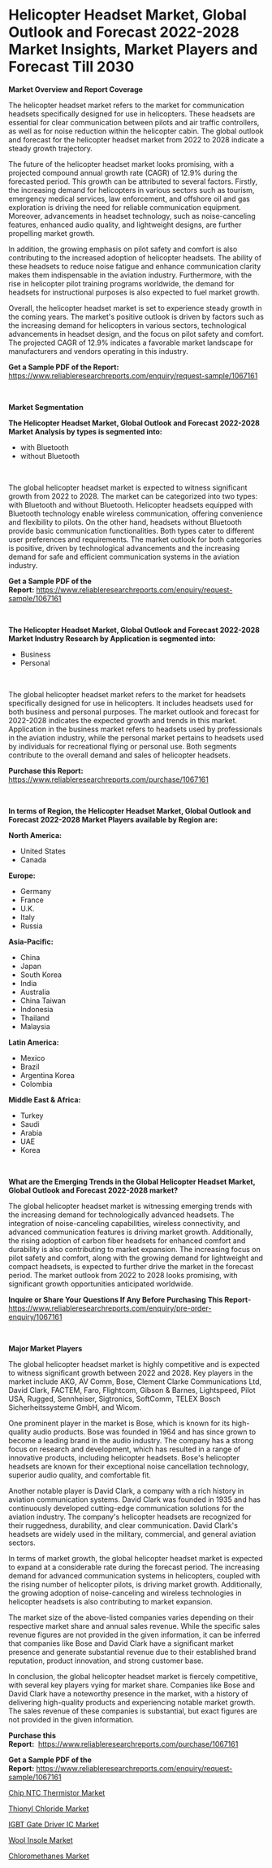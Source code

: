 <p><h1>Helicopter Headset Market, Global Outlook and Forecast 2022-2028 Market Insights, Market Players and Forecast Till 2030</h1></p><p><strong>Market Overview and Report Coverage</strong></p>
<p><p>The helicopter headset market refers to the market for communication headsets specifically designed for use in helicopters. These headsets are essential for clear communication between pilots and air traffic controllers, as well as for noise reduction within the helicopter cabin. The global outlook and forecast for the helicopter headset market from 2022 to 2028 indicate a steady growth trajectory.</p><p>The future of the helicopter headset market looks promising, with a projected compound annual growth rate (CAGR) of 12.9% during the forecasted period. This growth can be attributed to several factors. Firstly, the increasing demand for helicopters in various sectors such as tourism, emergency medical services, law enforcement, and offshore oil and gas exploration is driving the need for reliable communication equipment. Moreover, advancements in headset technology, such as noise-canceling features, enhanced audio quality, and lightweight designs, are further propelling market growth.</p><p>In addition, the growing emphasis on pilot safety and comfort is also contributing to the increased adoption of helicopter headsets. The ability of these headsets to reduce noise fatigue and enhance communication clarity makes them indispensable in the aviation industry. Furthermore, with the rise in helicopter pilot training programs worldwide, the demand for headsets for instructional purposes is also expected to fuel market growth.</p><p>Overall, the helicopter headset market is set to experience steady growth in the coming years. The market's positive outlook is driven by factors such as the increasing demand for helicopters in various sectors, technological advancements in headset design, and the focus on pilot safety and comfort. The projected CAGR of 12.9% indicates a favorable market landscape for manufacturers and vendors operating in this industry.</p></p>
<p><strong>Get a Sample PDF of the Report:</strong> <a href="https://www.reliableresearchreports.com/enquiry/request-sample/1067161">https://www.reliableresearchreports.com/enquiry/request-sample/1067161</a></p>
<p>&nbsp;</p>
<p><strong>Market Segmentation</strong></p>
<p><strong>The Helicopter Headset Market, Global Outlook and Forecast 2022-2028 Market Analysis by types is segmented into:</strong></p>
<p><ul><li>with Bluetooth</li><li>without Bluetooth</li></ul></p>
<p>&nbsp;</p>
<p><p>The global helicopter headset market is expected to witness significant growth from 2022 to 2028. The market can be categorized into two types: with Bluetooth and without Bluetooth. Helicopter headsets equipped with Bluetooth technology enable wireless communication, offering convenience and flexibility to pilots. On the other hand, headsets without Bluetooth provide basic communication functionalities. Both types cater to different user preferences and requirements. The market outlook for both categories is positive, driven by technological advancements and the increasing demand for safe and efficient communication systems in the aviation industry.</p></p>
<p><strong>Get a Sample PDF of the Report:</strong>&nbsp;<a href="https://www.reliableresearchreports.com/enquiry/request-sample/1067161">https://www.reliableresearchreports.com/enquiry/request-sample/1067161</a></p>
<p>&nbsp;</p>
<p><strong>The Helicopter Headset Market, Global Outlook and Forecast 2022-2028 Market Industry Research by Application is segmented into:</strong></p>
<p><ul><li>Business</li><li>Personal</li></ul></p>
<p>&nbsp;</p>
<p><p>The global helicopter headset market refers to the market for headsets specifically designed for use in helicopters. It includes headsets used for both business and personal purposes. The market outlook and forecast for 2022-2028 indicates the expected growth and trends in this market. Application in the business market refers to headsets used by professionals in the aviation industry, while the personal market pertains to headsets used by individuals for recreational flying or personal use. Both segments contribute to the overall demand and sales of helicopter headsets.</p></p>
<p><strong>Purchase this Report:</strong>&nbsp; <a href="https://www.reliableresearchreports.com/purchase/1067161">https://www.reliableresearchreports.com/purchase/1067161</a></p>
<p>&nbsp;</p>
<p><strong>In terms of Region, the Helicopter Headset Market, Global Outlook and Forecast 2022-2028 Market Players available by Region are:</strong></p>
<p>
    <p> <strong> North America: </strong>
        <ul>
            <li>United States</li>
            <li>Canada</li>
        </ul>
        </p> 
    <p> <strong> Europe: </strong>
        <ul>
            <li>Germany</li>
            <li>France</li>
            <li>U.K.</li>
            <li>Italy</li>
            <li>Russia</li>
        </ul>
        </p> 
    <p> <strong> Asia-Pacific: </strong>
        <ul>
            <li>China</li>
            <li>Japan</li>
            <li>South Korea</li>
            <li>India</li>
            <li>Australia</li>
            <li>China Taiwan</li>
            <li>Indonesia</li>
            <li>Thailand</li>
            <li>Malaysia</li>
        </ul>
        </p> 
    <p> <strong> Latin America: </strong>
        <ul>
            <li>Mexico</li>
            <li>Brazil</li>
            <li>Argentina Korea</li>
            <li>Colombia</li>
        </ul>
        </p> 
    <p> <strong> Middle East & Africa: </strong>
        <ul>
            <li>Turkey</li>
            <li>Saudi</li>
            <li>Arabia</li>
            <li>UAE</li>
            <li>Korea</li>
        </ul>
    </p>
    </p>
<p>&nbsp;</p>
<p><strong>What are the Emerging Trends in the Global Helicopter Headset Market, Global Outlook and Forecast 2022-2028 market?</strong></p>
<p><p>The global helicopter headset market is witnessing emerging trends with the increasing demand for technologically advanced headsets. The integration of noise-canceling capabilities, wireless connectivity, and advanced communication features is driving market growth. Additionally, the rising adoption of carbon fiber headsets for enhanced comfort and durability is also contributing to market expansion. The increasing focus on pilot safety and comfort, along with the growing demand for lightweight and compact headsets, is expected to further drive the market in the forecast period. The market outlook from 2022 to 2028 looks promising, with significant growth opportunities anticipated worldwide.</p></p>
<p><strong>Inquire or Share Your Questions If Any Before Purchasing This Report</strong>- <a href="https://www.reliableresearchreports.com/enquiry/pre-order-enquiry/1067161">https://www.reliableresearchreports.com/enquiry/pre-order-enquiry/1067161</a></p>
<p>&nbsp;</p>
<p><strong>Major Market Players</strong></p>
<p><p>The global helicopter headset market is highly competitive and is expected to witness significant growth between 2022 and 2028. Key players in the market include AKG, AV Comm, Bose, Clement Clarke Communications Ltd, David Clark, FACTEM, Faro, Flightcom, Gibson & Barnes, Lightspeed, Pilot USA, Rugged, Sennheiser, Sigtronics, SoftComm, TELEX Bosch Sicherheitssysteme GmbH, and Wicom.</p><p>One prominent player in the market is Bose, which is known for its high-quality audio products. Bose was founded in 1964 and has since grown to become a leading brand in the audio industry. The company has a strong focus on research and development, which has resulted in a range of innovative products, including helicopter headsets. Bose's helicopter headsets are known for their exceptional noise cancellation technology, superior audio quality, and comfortable fit.</p><p>Another notable player is David Clark, a company with a rich history in aviation communication systems. David Clark was founded in 1935 and has continuously developed cutting-edge communication solutions for the aviation industry. The company's helicopter headsets are recognized for their ruggedness, durability, and clear communication. David Clark's headsets are widely used in the military, commercial, and general aviation sectors.</p><p>In terms of market growth, the global helicopter headset market is expected to expand at a considerable rate during the forecast period. The increasing demand for advanced communication systems in helicopters, coupled with the rising number of helicopter pilots, is driving market growth. Additionally, the growing adoption of noise-canceling and wireless technologies in helicopter headsets is also contributing to market expansion.</p><p>The market size of the above-listed companies varies depending on their respective market share and annual sales revenue. While the specific sales revenue figures are not provided in the given information, it can be inferred that companies like Bose and David Clark have a significant market presence and generate substantial revenue due to their established brand reputation, product innovation, and strong customer base.</p><p>In conclusion, the global helicopter headset market is fiercely competitive, with several key players vying for market share. Companies like Bose and David Clark have a noteworthy presence in the market, with a history of delivering high-quality products and experiencing notable market growth. The sales revenue of these companies is substantial, but exact figures are not provided in the given information.</p></p>
<p><strong>Purchase this Report:</strong>&nbsp;&nbsp;<a href="https://www.reliableresearchreports.com/purchase/1067161">https://www.reliableresearchreports.com/purchase/1067161</a></p>
<p></p>
<p><strong>Get a Sample PDF of the Report:</strong>&nbsp;<a href="https://www.reliableresearchreports.com/enquiry/request-sample/1067161">https://www.reliableresearchreports.com/enquiry/request-sample/1067161</a></p>
<p><p><a href="https://www.reportprime.com/chip-ntc-thermistor-r5061">Chip NTC Thermistor Market</a></p><p><a href="https://www.linkedin.com/pulse/thionyl-chloride-market-size-share-amp-trends-analysis-tr1kf/">Thionyl Chloride Market</a></p><p><a href="https://www.reportprime.com/igbt-gate-driver-ic-r5068">IGBT Gate Driver IC Market</a></p><p><a href="https://medium.com/@devyncasper/wool-insole-market-size-growth-forecast-2023-2030-9eb4f4a0205c">Wool Insole Market</a></p><p><a href="https://www.linkedin.com/pulse/chloromethanes-market-size-2023-2030-global-industrial-molwf/">Chloromethanes Market</a></p></p>